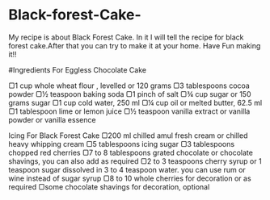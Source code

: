 # Black-forest-Cake-
My recipe is about Black  Forest Cake. In it I will tell the recipe for black forest cake.After that you can try to make it at your home. Have Fun making it!!


#Ingredients
For Eggless Chocolate Cake

▢1 cup whole wheat flour , levelled or 120 grams ▢3 tablespoons cocoa powder ▢½ teaspoon baking soda ▢1 pinch of salt ▢¾ cup sugar or 150 grams sugar ▢1 cup cold water, 250 ml ▢¼ cup oil or melted butter, 62.5 ml ▢1 tablespoon lime or lemon juice ▢½ teaspoon vanilla extract or vanilla powder or vanilla essence

Icing For Black Forest Cake ▢200 ml chilled amul fresh cream or chilled heavy whipping cream ▢5 tablespoons icing sugar ▢3 tablespoons chopped red cherries ▢7 to 8 tablespoons grated chocolate or chocolate shavings, you can also add as required ▢2 to 3 teaspoons cherry syrup or 1 teaspoon sugar dissolved in 3 to 4 teaspoon water. you can use rum or wine instead of sugar syrup ▢8 to 10 whole cherries for decoration or as required ▢some chocolate shavings for decoration, optional


